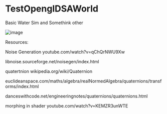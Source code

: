 # TestOpenglDSAWorld
Basic Water Sim and Somethink other



![image](https://github.com/user-attachments/assets/b62d815b-7583-4c7e-9c2a-447c032832fd)

Resources:

Noise Generation
youtube.com/watch?v=qChQrNWU9Xw

libnoise.sourceforge.net/noisegen/index.html

quatertnion
wikipedia.org/wiki/Quaternion

euclideanspace.com/maths/algebra/realNormedAlgebra/quaternions/transforms/index.html

danceswithcode.net/engineeringnotes/quaternions/quaternions.html

morphing in shader
youtube.com/watch?v=KEMZR3unWTE
